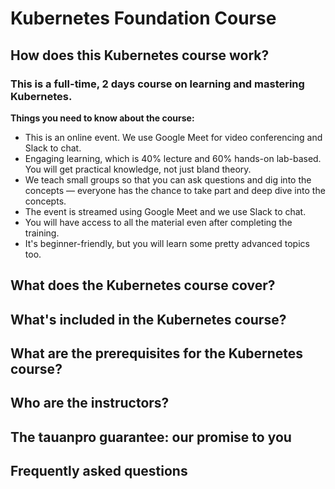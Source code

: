 # Kubernetes Foundation Course

## How does this Kubernetes course work?

### This is a full-time, 2 days course on learning and mastering Kubernetes.

**Things you need to know about the course:**

- This is an online event. We use Google Meet for video conferencing and Slack to chat.
- Engaging learning, which is 40% lecture and 60% hands-on lab-based. You will get practical knowledge, not just bland theory.
- We teach small groups so that you can ask questions and dig into the concepts — everyone has the chance to take part and deep dive into the concepts.
- The event is streamed using Google Meet and we use Slack to chat.
- You will have access to all the material even after completing the training.
- It's beginner-friendly, but you will learn some pretty advanced topics too.

## What does the Kubernetes course cover?
## What's included in the Kubernetes course?
## What are the prerequisites for the Kubernetes course?
## Who are the instructors?
## The tauanpro guarantee: our promise to you
## Frequently asked questions